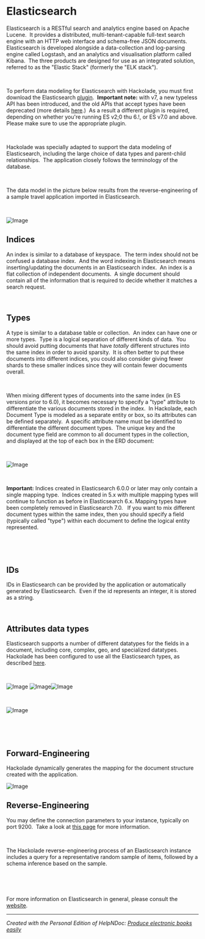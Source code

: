 # Elasticsearch

Elasticsearch is a RESTful search and analytics engine based on Apache Lucene.&nbsp; It provides a distributed, multi-tenant-capable full-text search engine with an HTTP web interface and schema-free JSON documents.&nbsp; Elasticsearch is developed alongside a data-collection and log-parsing engine called Logstash, and an analytics and visualisation platform called Kibana.&nbsp; The three products are designed for use as an integrated solution, referred to as the "Elastic Stack" (formerly the "ELK stack").

&nbsp;

To perform data modeling for Elasticsearch with Hackolade, you must first download the Elasticsearch [plugin](<DownloadadditionalDBtargetplugin.md>).&nbsp; **Important note:** with v7, a new typeless API has been introduced, and the old APIs that accept types have been deprecated (more details [here](<https://www.elastic.co/blog/moving-from-types-to-typeless-apis-in-elasticsearch-7-0> "target=\"\_blank\"").)&nbsp; As a result a different plugin is required, depending on whether you're running ES v2;0 thu 6.\!, or ES v7.0 and above.&nbsp; Please make sure to use the appropriate plugin.

&nbsp;

Hackolade was specially adapted to support the data modeling of Elasticsearch, including the large choice of data types and parent-child relationships.&nbsp; The application closely follows the terminology of the database.

&nbsp;

The data model in the picture below results from the reverse-engineering of a sample travel application imported in Elasticsearch.

&nbsp;

![Image](<lib/Elasticsearch%20workspace.png>)

## Indices ##

An index is similar to a database of keyspace.&nbsp; The term index should not be confused a database index.&nbsp; And the word indexing in Elasticsearch means inserting/updating the documents in an Elasticsearch index.&nbsp; An index is a flat collection of independent documents.  A single document should contain all of the information that is required to decide whether it matches a search request.

&nbsp;

## Types ##

A type is similar to a database table or collection.&nbsp; An index can have one or more types.&nbsp; Type is a logical separation of different kinds of data.&nbsp; You should avoid putting documents that have *totally* different structures into the same index in order to avoid sparsity.&nbsp; It is often better to put these documents into different indices, you could also consider giving fewer shards to these smaller indices since they will contain fewer documents overall.

&nbsp;

When mixing different types of documents into the same index (in ES versions prior to 6.0), it becomes necessary to specify a "type" attribute to differentiate the various documents stored in the index.&nbsp; In Hackolade, each Document Type is modeled as a separate entity or box, so its attributes can be defined separately.&nbsp; A specific attribute name must be identified to differentiate the different document types.&nbsp; The unique key and the document type field are common to all document types in the collection, and displayed at the top of each box in the ERD document:

&nbsp;

![Image](<lib/Elasticsearch%20meta-fields.png>)

&nbsp;

**Important:** Indices created in Elasticsearch 6.0.0 or later may only contain a single mapping type.&nbsp; Indices created in 5.x with multiple mapping types will continue to function as before in Elasticsearch 6.x. Mapping types have been completely removed in Elasticsearch 7.0. &nbsp; If you want to mix different document types within the same index, then you should specify a field (typically called "type") within each document to define the logical entity represented.&nbsp;

&nbsp;

&nbsp;

## IDs ##

IDs in Elasticsearch can be provided by the application or automatically generated by Elasticsearch.&nbsp; Even if the id represents an integer, it is stored as a string.

&nbsp;

## Attributes data types ##

Elasticsearch supports a number of different datatypes for the fields in a document, including core, complex, geo, and specialized datatypes.&nbsp; Hackolade has been configured to use all the Elasticsearch types, as described [here](<https://www.elastic.co/guide/en/elasticsearch/reference/current/mapping-types.html> "target=\"\_blank\"").

&nbsp;

![Image](<lib/Elasticsearch%20data%20types.png>) ![Image](<lib/geo-point%20sub-types.png>)![Image](<lib/geo-shape%20subtypes.png>)

&nbsp;

![Image](<lib/Elasticsearch%20linestring%20structure.png>)

&nbsp;

&nbsp;

## Forward-Engineering ##

Hackolade dynamically generates the mapping for the document structure created with the application.

![Image](<lib/Elasticsearch%20forward-engineering%20mappings.png>)

## Reverse-Engineering ##

You may define the connection parameters to your instance, typically on port 9200.&nbsp; Take a look at [this page](<ConnecttoanElasticsearchinstance.md>) for more information.

&nbsp;

The Hackolade reverse-engineering process of an Elasticsearch instance includes a query for a representative random sample of items, followed by a schema inference based on the sample.

&nbsp;

&nbsp;

For more information on Elasticsearch in general, please consult the [website](<https://www.elastic.co/guide/en/elasticsearch/reference/current/getting-started.html> "target=\"\_blank\"").


***
_Created with the Personal Edition of HelpNDoc: [Produce electronic books easily](<https://www.helpndoc.com/create-epub-ebooks>)_
